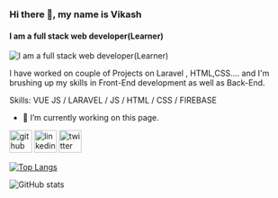### Hi there 👋, my name is Vikash
#### I am a full stack web developer(Learner)
![I am a full stack web developer(Learner)](https://www.google.com/imgres?imgurl=https%3A%2F%2Fmiro.medium.com%2Fmax%2F1200%2F1*-YOn0WC2zstDDQ0Qv7al9A.png&imgrefurl=https%3A%2F%2Fmedium.com%2F%40neeleshjjoshi%2Fcreating-a-class-based-vue-web-app-with-firebase-authentication-600e9427966c&tbnid=sReZQ4P6ZsnMZM&vet=12ahUKEwjWhoOJu7nvAhWcnEsFHY2RA40QMygBegUIARCcAQ..i&docid=I0ot3dHvSAmWcM&w=1200&h=630&q=firebase%20vue%20&hl=en&client=safari&ved=2ahUKEwjWhoOJu7nvAhWcnEsFHY2RA40QMygBegUIARCcAQ)

I have worked on couple of Projects on Laravel , HTML,CSS.... and I'm brushing up my skills in Front-End development as well as Back-End.

Skills: VUE JS / LARAVEL / JS / HTML / CSS / FIREBASE 

- 🔭 I’m currently working on this page. 


[<img src='https://cdn.jsdelivr.net/npm/simple-icons@3.0.1/icons/github.svg' alt='github' height='40'>](https://github.com/vikash2806)  [<img src='https://cdn.jsdelivr.net/npm/simple-icons@3.0.1/icons/linkedin.svg' alt='linkedin' height='40'>](https://www.linkedin.com/in/vikash-pr-086b21193/)  [<img src='https://cdn.jsdelivr.net/npm/simple-icons@3.0.1/icons/twitter.svg' alt='twitter' height='40'>](https://twitter.com/vikash2806)  

[![Top Langs](https://github-readme-stats.vercel.app/api/top-langs/?username=vikash2806)](https://github.com/anuraghazra/github-readme-stats)

![GitHub stats](https://github-readme-stats.vercel.app/api?username=vikash2806&show_icons=true&count_private=true)  


